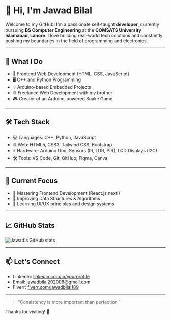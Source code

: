 # 👋 Hi, I'm Jawad Bilal

Welcome to my GitHub! I'm a passionate self-taught **developer**, currently pursuing **BS Computer Engineering** at the **COMSATS University Islamabad, Lahore**. I love building real-world tech solutions and constantly pushing my boundaries in the field of programming and electronics.

---

## 🚀 What I Do

- 🔧 Frontend Web Development (HTML, CSS, JavaScript)
- 🖥️ C++ and Python Programming
- 💡 Arduino-based Embedded Projects
- 🌐 Freelance Web Development with my brother
- 🎮 Creator of an Arduino-powered Snake Game

---

## 🛠 Tech Stack

- 💻 Languages: C++, Python, JavaScript
- 🌐 Web: HTML5, CSS3, Tailwind CSS, Bootstrap
- ⚡ Hardware: Arduino Uno, Sensors (IR, LDR, PIR), LCD Displays (I2C)
- 🛠 Tools: VS Code, Git, GitHub, Figma, Canva

---

## 📌 Current Focus

- 🎯 Mastering Frontend Development (React.js next!)
- 🧠 Improving Data Structures & Algorithms
- 🌱 Learning UI/UX principles and design systems

---

## 📈 GitHub Stats

![Jawad's GitHub stats](https://github-readme-stats.vercel.app/api?username=jawad-bilal&show_icons=true&theme=radical)

---

## 📫 Let's Connect

- LinkedIn: [linkedin.com/in/yourprofile](#)
- Email: [jawadbilal202006@gmail.com](mailto:jawadbilal202006@gmail.com)
- Fiverr: [fiverr.com/jawadbilal189](#)

---

> “Consistency is more important than perfection.”

Thanks for visiting! 🌟
